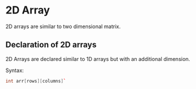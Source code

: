 # 2D Array

2D arrays are similar to two dimensional matrix.

## Declaration of 2D arrays
2D Arrays are declared similar to 1D arrays but with an additional dimension.

Syntax: 
```cpp
int arr[rows][columns]`
```
